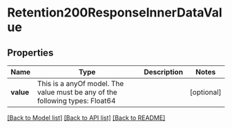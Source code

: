 # Retention200ResponseInnerDataValue



## Properties
Name | Type | Description | Notes
------------ | ------------- | ------------- | -------------
**value** | This is a anyOf model. The value must be any of the following types: Float64 |  | [optional] 





[[Back to Model list]](../README.md#models) [[Back to API list]](../README.md#api-endpoints) [[Back to README]](../README.md)


